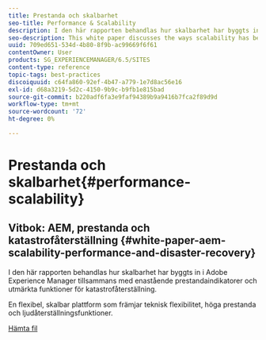 ```yaml
---
title: Prestanda och skalbarhet
seo-title: Performance & Scalability
description: I den här rapporten behandlas hur skalbarhet har byggts in i AEM tillsammans med prestandaindikatorer och funktioner för katastrofåterställning.
seo-description: This white paper discusses the ways scalability has been built into AEM along with performance indicators and disaster recovery features.
uuid: 709ed651-534d-4b80-8f9b-ac99669f6f61
contentOwner: User
products: SG_EXPERIENCEMANAGER/6.5/SITES
content-type: reference
topic-tags: best-practices
discoiquuid: c64fa860-92ef-4b47-a779-1e7d8ac56e16
exl-id: d68a3219-5d2c-4150-9b9c-b9fb1e815bad
source-git-commit: b220adf6fa3e9faf94389b9a9416b7fca2f89d9d
workflow-type: tm+mt
source-wordcount: '72'
ht-degree: 0%

---
```


# Prestanda och skalbarhet{#performance-scalability}

## Vitbok: AEM, prestanda och katastrofåterställning {#white-paper-aem-scalability-performance-and-disaster-recovery}

I den här rapporten behandlas hur skalbarhet har byggts in i Adobe Experience Manager tillsammans med enastående prestandaindikatorer och utmärkta funktioner för katastrofåterställning.

En flexibel, skalbar plattform som främjar teknisk flexibilitet, höga prestanda och ljudåterställningsfunktioner.

[Hämta fil](assets/aem_scalability_whitepaperfinal-06122015je.pdf)
